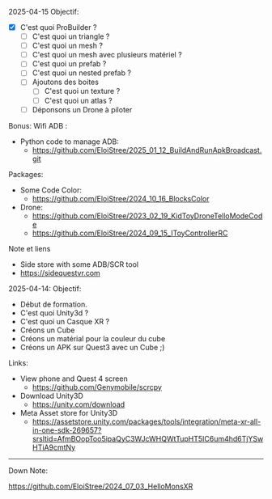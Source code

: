 
2025-04-15
Objectif: 
- [x] C'est quoi ProBuilder ?
  - [ ] C'est quoi un triangle ?
  - [ ] C'est quoi un mesh ?
  - [ ] C'est quoi un mesh avec plusieurs matériel ?
  - [ ] C'est quoi un prefab ?
  - [ ] C'est quoi un nested prefab ?
  - [ ] Ajoutons des boites
    - [ ] C'est quoi un texture ?
    - [ ] C'est quoi un atlas ?
  - [ ] Déponsons un Drone à piloter

Bonus: Wifi ADB :
- Python code to manage ADB:
  - https://github.com/EloiStree/2025_01_12_BuildAndRunApkBroadcast.git

Packages: 
- Some Code Color:
  - https://github.com/EloiStree/2024_10_16_BlocksColor
- Drone: 
  - https://github.com/EloiStree/2023_02_19_KidToyDroneTelloModeCode
  - https://github.com/EloiStree/2024_09_15_IToyControllerRC
     
Note et liens
- Side store with some ADB/SCR tool
 - https://sidequestvr.com

2025-04-14:
Objectif: 
- Début de formation.
- C'est quoi Unity3d ?
- C'est quoi un Casque XR ?
- Créons un Cube
- Créons un matérial pour la couleur du cube
- Créons un APK sur Quest3 avec un Cube ;)

Links:
- View phone and Quest 4 screen
  - https://github.com/Genymobile/scrcpy
- Download Unity3D
  - https://unity.com/download
- Meta Asset store for Unity3D
  - https://assetstore.unity.com/packages/tools/integration/meta-xr-all-in-one-sdk-269657?srsltid=AfmBOopToo5ipaQyC3WJcWHQWtTupHT5IC6um4hd6TjYSwHTiA9cmtNy
 








-------


Down Note:

https://github.com/EloiStree/2024_07_03_HelloMonsXR
